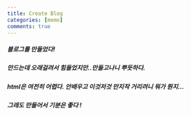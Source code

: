 ```yaml
---
title: Create Blog
categories: [memo]
comments: true
---
```


##### 블로그를 만들었다!
##### 만드는데 오래걸려서 힘들었지만..만들고나니 뿌듯하다.  
##### html은 여전히 어렵다. 안배우고 이것저것 만지작 거리려니 뭐가 뭔지...  
  
##### 그래도 만들어서 기분은 좋다 !
<img src="https://emojipedia-us.s3.dualstack.us-west-1.amazonaws.com/thumbs/120/microsoft/209/two-hearts_1f495.png" width="15" height="15">


